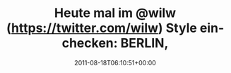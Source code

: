 ---
retweeted: false
source: <a href="http://twitter.com/download/android" rel="nofollow">Twitter for Android</a>
entities:
  hashtags: []
  symbols: []
  user_mentions:
  - name: Wil Wheaton
    screen_name: wilw
    indices:
    - '13'
    - '18'
    id_str: '1183041'
    id: '1183041'
  urls: []
display_text_range:
- '0'
- '57'
favorite_count: '0'
id_str: '104072747776360448'
truncated: false
retweet_count: '0'
id: '104072747776360448'
created_at: Thu Aug 18 06:10:51 +0000 2011
favorited: false
full_text: 'Heute mal im [@wilw](https://twitter.com/wilw) Style einchecken: BERLIN,
  I AM IN YOU.'
lang: de
tags:
- pesos/twitter
date: '2011-08-18T06:10:51+00:00'
src: https://twitter.com/bascht/status/104072747776360448
original_url: https://twitter.com/bascht/status/104072747776360448
type: twitter_tweet
text: 'Heute mal im [@wilw](https://twitter.com/wilw) Style einchecken: BERLIN, I
  AM IN YOU.'
title: 'Heute mal im @wilw (https://twitter.com/wilw) Style einchecken: BERLIN,'

---